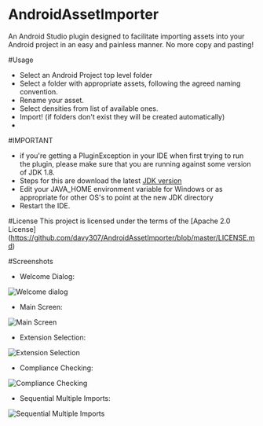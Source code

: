 # AndroidAssetImporter
An Android Studio plugin designed to facilitate importing assets into your Android project in an easy and painless manner. No more copy and pasting!


#Usage
- Select an Android Project top level folder 
- Select a folder with appropriate assets, following the agreed naming convention. 
- Rename your asset. 
- Select densities from list of available ones. 
- Import! (if folders don't exist they will be created automatically)
- 
#IMPORTANT
- if you're getting a PluginException in your IDE when first trying to run the plugin, please make sure that you are running against some version of JDK 1.8.
- Steps for this are download the latest [JDK version](http://www.oracle.com/technetwork/java/javase/downloads/jdk8-downloads-2133151.html)
- Edit your JAVA_HOME environment variable for Windows or as appropriate for other OS's to point at the new JDK directory
- Restart the IDE.

#License
This project is licensed under the terms of the [Apache 2.0 License] (https://github.com/davy307/AndroidAssetImporter/blob/master/LICENSE.md)

#Screenshots
- Welcome Dialog:

![Welcome dialog](https://github.com/david-serrano/AndroidAssetImporter/blob/master/screenshots/sample_info.png?raw=true "Welcome Dialog")

- Main Screen:

![Main Screen](https://github.com/david-serrano/AndroidAssetImporter/blob/master/screenshots/sample_main.png?raw=true "Main Screen")

- Extension Selection:

![Extension Selection](https://github.com/david-serrano/AndroidAssetImporter/blob/master/screenshots/sample_extensions.png?raw=true "Extension Selection")

- Compliance Checking:

![Compliance Checking](https://github.com/david-serrano/AndroidAssetImporter/blob/master/screenshots/sample_error.png?raw=true "Compliance Checking")

- Sequential Multiple Imports:

![Sequential Multiple Imports](https://github.com/david-serrano/AndroidAssetImporter/blob/master/screenshots/sample_success.png?raw=true "Sequential Multiple Imports")
